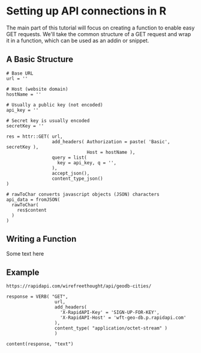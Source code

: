 # Setting up API connections in R

The main part of this tutorial will focus on creating a function to enable easy GET requests.  We'll take the common structure of a GET request and wrap it in a function, which can be used as an addin or snippet.

## A Basic Structure
```
# Base URL
url = ''

# Host (website domain)
hostName = ''

# Usually a public key (not encoded)
api_key = ''

# Secret key is usually encoded
secretKey = ''

res = httr::GET( url,
                 add_headers( Authorization = paste( 'Basic', secretKey ),
                              Host = hostName ),
                 query = list(
                   key = api_key, q = '',
                 ),
                 accept_json(),
                 content_type_json()
)

# rawToChar converts javascript objects (JSON) characters
api_data = fromJSON(
  rawToChar(
    res$content
  )
)
```

## Writing a Function

Some text here

## Example
```
https://rapidapi.com/wirefreethought/api/geodb-cities/

response = VERB( "GET", 
                  url, 
                  add_headers(
                    'X-RapidAPI-Key' = 'SIGN-UP-FOR-KEY', 
                    'X-RapidAPI-Host' = 'wft-geo-db.p.rapidapi.com'
                  ), 
                  content_type( "application/octet-stream" )
                  )
                  
content(response, "text")
```
